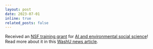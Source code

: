 ```yaml
---
layout: post
date: 2023-07-01
inline: true
related_posts: false
---
```


Received an [NSF training grant](https://www.nsf.gov/awardsearch/showAward?AWD_ID=2244165) for [AI and environmental social science](https://ai-access.wustl.edu)! 
Read more about it in this [WashU news article](https://source.wustl.edu/2023/09/3m-grant-funds-training-to-harness-power-of-ai-for-social-environmental-challenges/).